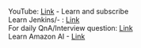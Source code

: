 YouTube: [Link](https://www.youtube.com/@DevopsWorking) - Learn and subscribe <br />
Learn Jenkins/- : [Link](https://www.udemy.com/course/jenkins-cicd-25-jenkinsfile-3-projects-interview-prep/?couponCode=E199B73A9E64C65B159D) <br />
For daily QnA/Interview question: [Link](https://youtube.com/playlist?list=PLBueXmLs5wEOoNp2Gs00DT-WZWKsur0e-&si=Z0jNyeB1HpYpyzq7) <br/>
Learn Amazon AI - [Link](https://www.udemy.com/course/aws-cloud-ai-amazon-q-chatgpt/?couponCode=AMAZONAI)
